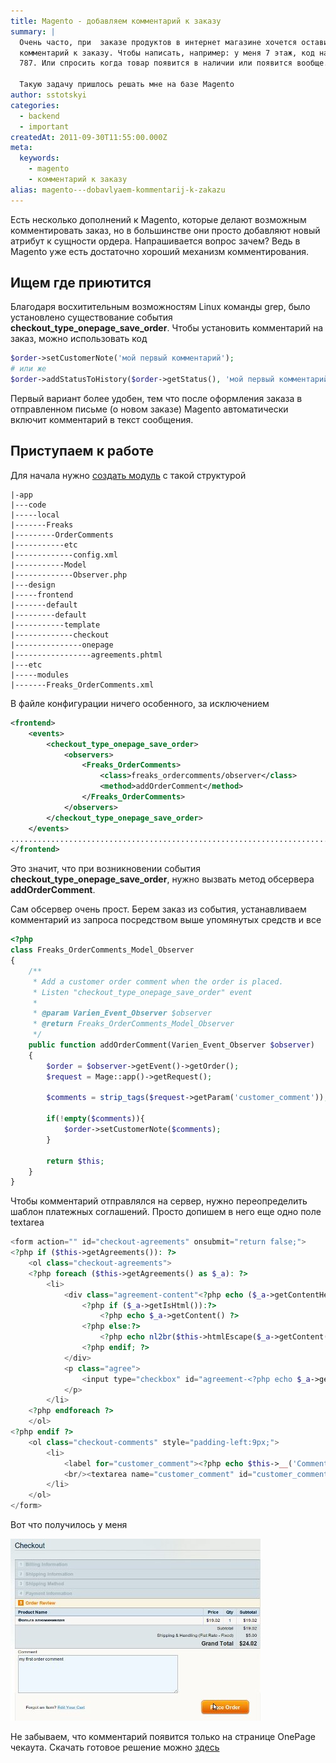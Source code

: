 ```yaml
---
title: Magento - добавляем комментарий к заказу
summary: |
  Очень часто, при  заказе продуктов в интернет магазине хочется оставить
  комментарий к заказу. Чтобы написать, например: у меня 7 этаж, код на дверях
  787. Или спросить когда товар появится в наличии или появится вообще.

  Такую задачу пришлось решать мне на базе Magento
author: sstotskyi
categories:
  - backend
  - important
createdAt: 2011-09-30T11:55:00.000Z
meta:
  keywords:
    - magento
    - комментарий к заказу
alias: magento---dobavlyaem-kommentarij-k-zakazu
---
```


Есть несколько дополнений к Magento, которые делают возможным комментировать заказ, но в большинстве они просто добавляют новый атрибут к сущности ордера. Напрашивается вопрос зачем? Ведь в Magento уже есть достаточно хороший механизм комментирования.

## Ищем где приютится

Благодаря восхитительным возможностям Linux команды grep, было установлено существование события **checkout\_type\_onepage\_save\_order**. Чтобы установить комментарий на заказ, можно использовать код

```php
$order->setCustomerNote('мой первый комментарий');
# или же
$order->addStatusToHistory($order->getStatus(), 'мой первый комментарий', false);
```

Первый вариант более удобен, тем что после оформления заказа в отправленном письме (о новом заказе) Magento автоматически включит комментарий в текст сообщения.

## Приступаем к работе

Для начала нужно [создать модуль](../2011-01-29_magento-sozdanie-crud-modulya) с такой структурой

```
|-app
|---code
|-----local
|-------Freaks
|---------OrderComments
|-----------etc
|-------------config.xml
|-----------Model
|-------------Observer.php
|---design
|-----frontend
|-------default
|---------default
|-----------template
|-------------checkout
|---------------onepage
|-----------------agreements.phtml
|---etc
|-----modules
|-------Freaks_OrderComments.xml
```

В файле конфигурации ничего особенного, за исключением

```xml
<frontend>
    <events>
        <checkout_type_onepage_save_order>
            <observers>
                <Freaks_OrderComments>
                    <class>freaks_ordercomments/observer</class>
                    <method>addOrderComment</method>
                </Freaks_OrderComments>
            </observers>
        </checkout_type_onepage_save_order>
    </events>
.........................................................................................................
</frontend>
```

Это значит, что при возникновении события **checkout\_type\_onepage\_save\_order**, нужно вызвать метод обсервера **addOrderComment**.

Сам обсервер очень прост. Берем заказ из события, устанавливаем комментарий из запроса посредством выше упомянутых средств и все

```php
<?php
class Freaks_OrderComments_Model_Observer
{
    /**
     * Add a customer order comment when the order is placed.
     * Listen "checkout_type_onepage_save_order" event
     *
     * @param Varien_Event_Observer $observer
     * @return Freaks_OrderComments_Model_Observer
     */
    public function addOrderComment(Varien_Event_Observer $observer)
    {
        $order = $observer->getEvent()->getOrder();
        $request = Mage::app()->getRequest();

        $comments = strip_tags($request->getParam('customer_comment'));

        if(!empty($comments)){
            $order->setCustomerNote($comments);
        }

        return $this;
    }
}
```

Чтобы комментарий отправлялся на сервер, нужно переопределить шаблон платежных соглашений. Просто допишем в него еще одно поле textarea

```php
<form action="" id="checkout-agreements" onsubmit="return false;">
<?php if ($this->getAgreements()): ?>
    <ol class="checkout-agreements">
    <?php foreach ($this->getAgreements() as $_a): ?>
        <li>
            <div class="agreement-content"<?php echo ($_a->getContentHeight() ? ' style="height:' . $_a->getContentHeight() . '"' : '')?>>
                <?php if ($_a->getIsHtml()):?>
                    <?php echo $_a->getContent() ?>
                <?php else:?>
                    <?php echo nl2br($this->htmlEscape($_a->getContent())) ?>
                <?php endif; ?>
            </div>
            <p class="agree">
                <input type="checkbox" id="agreement-<?php echo $_a->getId()?>" name="agreement[<?php echo $_a->getId()?>]" value="1" title="<?php echo $this->htmlEscape($_a->getCheckboxText()) ?>" class="checkbox" /><label for="agreement-<?php echo $_a->getId()?>"><?php echo $this->htmlEscape($_a->getCheckboxText()) ?></label>
            </p>
        </li>
    <?php endforeach ?>
    </ol>
<?php endif ?>
    <ol class="checkout-comments" style="padding-left:9px;">
        <li>
            <label for="customer_comment"><?php echo $this->__('Comment') ?></label>
            <br/><textarea name="customer_comment" id="customer_comment" style="width:440px; height:100px"></textarea>
        </li>
    </ol>
</form>
```

Вот что получилось у меня

![Magento комментарий к заказу onepage checkout](./order_comment.jpg)

Не забываем, что комментарий появится только на странице OnePage чекаута. Скачать готовое решение можно [здесь](./Freaks_OrderComments.zip)
